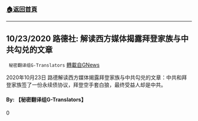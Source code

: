 ###  [:house:返回首頁](https://github.com/ourhimalayas/txt)
---

## 10/23/2020 路德社: 解读西方媒体揭露拜登家族与中共勾兑的文章
` 秘密翻译组G-Translators` [轉載自GNews](https://gnews.org/zh-hans/457042/)

2020年10月23日 路德解读西方媒体揭露拜登家族与中共勾兑的文章：中共和拜登家族签了一份永续债协议，拜登空手套白狼，最终受益人却是中共。



#### **By: 【秘密翻译组G-Translators】**

0
